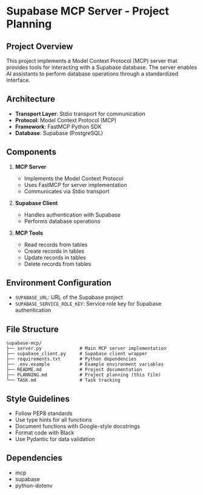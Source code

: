 # Supabase MCP Server - Project Planning

## Project Overview
This project implements a Model Context Protocol (MCP) server that provides tools for interacting with a Supabase database. The server enables AI assistants to perform database operations through a standardized interface.

## Architecture
- **Transport Layer**: Stdio transport for communication
- **Protocol**: Model Context Protocol (MCP)
- **Framework**: FastMCP Python SDK
- **Database**: Supabase (PostgreSQL)

## Components
1. **MCP Server**
   - Implements the Model Context Protocol
   - Uses FastMCP for server implementation
   - Communicates via Stdio transport

2. **Supabase Client**
   - Handles authentication with Supabase
   - Performs database operations

3. **MCP Tools**
   - Read records from tables
   - Create records in tables
   - Update records in tables
   - Delete records from tables

## Environment Configuration
- `SUPABASE_URL`: URL of the Supabase project
- `SUPABASE_SERVICE_ROLE_KEY`: Service role key for Supabase authentication

## File Structure
```
supabase-mcp/
├── server.py              # Main MCP server implementation
├── supabase_client.py     # Supabase client wrapper
├── requirements.txt       # Python dependencies
├── .env.example           # Example environment variables
├── README.md              # Project documentation
├── PLANNING.md            # Project planning (this file)
└── TASK.md                # Task tracking
```

## Style Guidelines
- Follow PEP8 standards
- Use type hints for all functions
- Document functions with Google-style docstrings
- Format code with Black
- Use Pydantic for data validation

## Dependencies
- mcp
- supabase
- python-dotenv